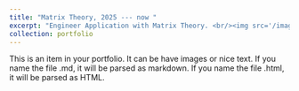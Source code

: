 ```yaml
---
title: "Matrix Theory, 2025 --- now "
excerpt: "Engineer Application with Matrix Theory. <br/><img src='/images/Flower 4.jpg'>"
collection: portfolio         
---
```


This is an item in your portfolio. It can be have images or nice text. If you name the file .md, it will be parsed as markdown. If you name the file .html, it will be parsed as HTML. 



